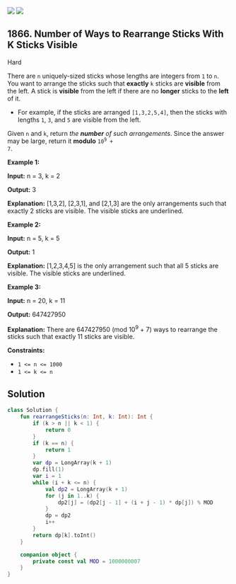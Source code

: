 [![](https://img.shields.io/github/stars/javadev/LeetCode-in-Kotlin?label=Stars&style=flat-square)](https://github.com/javadev/LeetCode-in-Kotlin)
[![](https://img.shields.io/github/forks/javadev/LeetCode-in-Kotlin?label=Fork%20me%20on%20GitHub%20&style=flat-square)](https://github.com/javadev/LeetCode-in-Kotlin/fork)

## 1866\. Number of Ways to Rearrange Sticks With K Sticks Visible

Hard

There are `n` uniquely-sized sticks whose lengths are integers from `1` to `n`. You want to arrange the sticks such that **exactly** `k` sticks are **visible** from the left. A stick is **visible** from the left if there are no **longer** sticks to the **left** of it.

*   For example, if the sticks are arranged `[1,3,2,5,4]`, then the sticks with lengths `1`, `3`, and `5` are visible from the left.

Given `n` and `k`, return _the **number** of such arrangements_. Since the answer may be large, return it **modulo** <code>10<sup>9</sup> + 7</code>.

**Example 1:**

**Input:** n = 3, k = 2

**Output:** 3

**Explanation:** [1,3,2], [2,3,1], and [2,1,3] are the only arrangements such that exactly 2 sticks are visible. The visible sticks are underlined.

**Example 2:**

**Input:** n = 5, k = 5

**Output:** 1

**Explanation:** [1,2,3,4,5] is the only arrangement such that all 5 sticks are visible. The visible sticks are underlined.

**Example 3:**

**Input:** n = 20, k = 11

**Output:** 647427950

**Explanation:** There are 647427950 (mod 10<sup>9</sup> \+ 7) ways to rearrange the sticks such that exactly 11 sticks are visible.

**Constraints:**

*   `1 <= n <= 1000`
*   `1 <= k <= n`

## Solution

```kotlin
class Solution {
    fun rearrangeSticks(n: Int, k: Int): Int {
        if (k > n || k < 1) {
            return 0
        }
        if (k == n) {
            return 1
        }
        var dp = LongArray(k + 1)
        dp.fill(1)
        var i = 1
        while (i + k <= n) {
            val dp2 = LongArray(k + 1)
            for (j in 1..k) {
                dp2[j] = (dp2[j - 1] + (i + j - 1) * dp[j]) % MOD
            }
            dp = dp2
            i++
        }
        return dp[k].toInt()
    }

    companion object {
        private const val MOD = 1000000007
    }
}
```